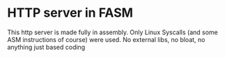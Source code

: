 # HTTP server in FASM

This http server is made fully in assembly.
Only Linux Syscalls (and some ASM instructions of course) were used.
No external libs, no bloat, no anything just based coding

